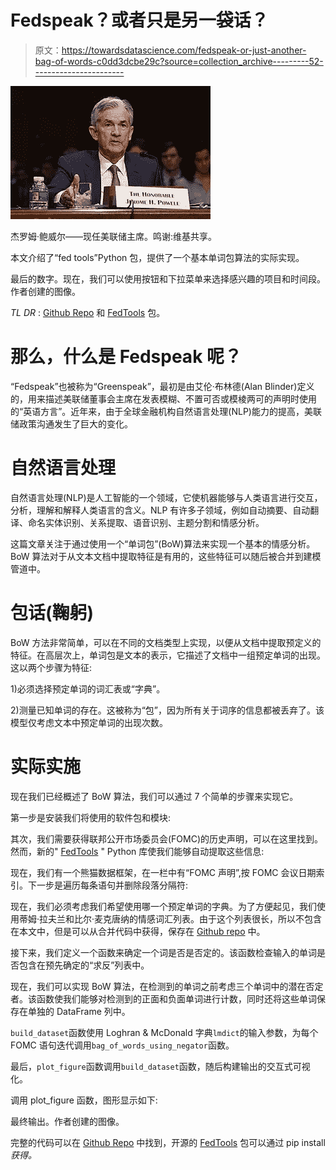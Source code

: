 # Fedspeak？或者只是另一袋话？

> 原文：<https://towardsdatascience.com/fedspeak-or-just-another-bag-of-words-c0dd3dcbe29c?source=collection_archive---------52----------------------->

![](img/6aadfd95c3aaf176a2839b8a1b4fc737.png)

杰罗姆·鲍威尔——现任美联储主席。鸣谢:维基共享。

本文介绍了“fed tools”Python 包，提供了一个基本单词包算法的实际实现。

最后的数字。现在，我们可以使用按钮和下拉菜单来选择感兴趣的项目和时间段。作者创建的图像。

*TL DR* : [Github Repo](https://github.com/David-Woroniuk/Data_Driven_Investor) 和 [FedTools](https://pypi.org/project/FedTools/) 包。

# **那么，什么是 Fedspeak 呢？**

“Fedspeak”也被称为“Greenspeak”，最初是由艾伦·布林德(Alan Blinder)定义的，用来描述美联储董事会主席在发表模糊、不置可否或模棱两可的声明时使用的“英语方言”。近年来，由于全球金融机构自然语言处理(NLP)能力的提高，美联储政策沟通发生了巨大的变化。

# **自然语言处理**

自然语言处理(NLP)是人工智能的一个领域，它使机器能够与人类语言进行交互，分析，理解和解释人类语言的含义。NLP 有许多子领域，例如自动摘要、自动翻译、命名实体识别、关系提取、语音识别、主题分割和情感分析。

这篇文章关注于通过使用一个“单词包”(BoW)算法来实现一个基本的情感分析。BoW 算法对于从文本文档中提取特征是有用的，这些特征可以随后被合并到建模管道中。

# **包话(鞠躬)**

BoW 方法非常简单，可以在不同的文档类型上实现，以便从文档中提取预定义的特征。在高层次上，单词包是文本的表示，它描述了文档中一组预定单词的出现。这以两个步骤为特征:

1)必须选择预定单词的词汇表或“字典”。

2)测量已知单词的存在。这被称为“包”，因为所有关于词序的信息都被丢弃了。该模型仅考虑文本中预定单词的出现次数。

# **实际实施**

现在我们已经概述了 BoW 算法，我们可以通过 7 个简单的步骤来实现它。

第一步是安装我们将使用的软件包和模块:

其次，我们需要获得联邦公开市场委员会(FOMC)的历史声明，可以在这里找到。然而，新的" [FedTools](https://pypi.org/project/FedTools/) " Python 库使我们能够自动提取这些信息:

现在，我们有一个熊猫数据框架，在一栏中有“FOMC 声明”,按 FOMC 会议日期索引。下一步是遍历每条语句并删除段落分隔符:

现在，我们必须考虑我们希望使用哪一个预定单词的字典。为了方便起见，我们使用蒂姆·拉夫兰和比尔·麦克唐纳的情感词汇列表。由于这个列表很长，所以不包含在本文中，但是可以从合并代码中获得，保存在 [Github repo](https://github.com/David-Woroniuk/Data_Driven_Investor) 中。

接下来，我们定义一个函数来确定一个词是否是否定的。该函数检查输入的单词是否包含在预先确定的“求反”列表中。

现在，我们可以实现 BoW 算法，在检测到的单词之前考虑三个单词中的潜在否定者。该函数使我们能够对检测到的正面和负面单词进行计数，同时还将这些单词保存在单独的 DataFrame 列中。

`build_dataset`函数使用 Loghran & McDonald 字典`lmdict`的输入参数，为每个 FOMC 语句迭代调用`bag_of_words_using_negator`函数。

最后，`plot_figure`函数调用`build_dataset`函数，随后构建输出的交互式可视化。

调用 plot_figure 函数，图形显示如下:

最终输出。作者创建的图像。

完整的代码可以在 [Github Repo](https://github.com/David-Woroniuk/Data_Driven_Investor) 中找到，开源的 [FedTools](https://pypi.org/project/FedTools/) 包可以通过 pip install*获得。*